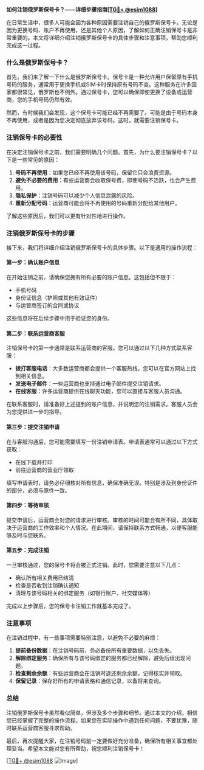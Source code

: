 **如何注销俄罗斯保号卡？——详细步骤指南[[TG💪+ @esim1088](https://t.me/s/esim1088)]**

在日常生活中，很多人可能会因为各种原因需要注销自己的俄罗斯保号卡。无论是因为更换号码、账户不再使用，还是其他个人原因，了解如何正确注销保号卡是非常重要的。本文将详细介绍注销俄罗斯保号卡的具体步骤和注意事项，帮助您顺利完成这一过程。

### 什么是俄罗斯保号卡？

首先，我们来了解一下什么是俄罗斯保号卡。保号卡是一种允许用户保留原有手机号码的服务，通常用于更换手机或SIM卡时保持原有号码不变。这种服务在许多国家都很常见，俄罗斯也不例外。通过保号卡，您可以确保即使更换了设备或运营商，您的手机号码仍然有效。

然而，有时候我们会发现，这个保号卡可能已经不再需要了。可能是由于号码本身不再使用，或者是因为您决定彻底放弃该号码。这时，就需要注销保号卡。

### 注销保号卡的必要性

在决定注销保号卡之前，我们需要明确几个问题。首先，为什么要注销保号卡？以下是一些常见的原因：

1. **号码不再使用**：如果您已经不再使用该号码，保留它只会浪费资源。
2. **避免不必要的费用**：有些运营商会收取保号费，即使号码不活跃，也会产生费用。
3. **隐私保护**：注销号码可以减少个人信息泄露的风险。
4. **重新分配号码**：运营商可能会将不再使用的号码重新分配给其他用户。

了解这些原因后，我们可以更有针对性地进行操作。

### 注销俄罗斯保号卡的步骤

接下来，我们将详细介绍注销俄罗斯保号卡的具体步骤。以下是通用的操作流程：

#### 第一步：确认账户信息

在开始注销之前，请确保您拥有所有必要的账户信息。这包括但不限于：

- 手机号码
- 身份证信息（护照或其他有效证件）
- 与运营商签订的合同或协议

这些信息将在后续步骤中用于验证您的身份。

#### 第二步：联系运营商客服

注销保号卡的第一步通常是联系运营商的客服。您可以通过以下几种方式联系客服：

- **拨打客服电话**：大多数运营商都会提供一个客服热线，您可以在官方网站上找到相关信息。
- **发送电子邮件**：一些运营商也支持通过电子邮件提交注销请求。
- **在线客服**：许多运营商提供在线聊天功能，您可以直接与客服人员沟通。

在联系客服时，请准备好上述提到的账户信息，并说明您的注销需求。客服人员会为您提供进一步的指导。

#### 第三步：提交注销申请

在与客服沟通后，您可能需要填写一份注销申请表。申请表通常可以通过以下方式获取：

- 在线下载并打印
- 前往运营商的营业厅领取

填写申请表时，请务必仔细核对所有信息，确保准确无误。特别是涉及到身份证件的部分，必须与原件一致。

#### 第四步：等待审核

提交申请后，运营商会对您的请求进行审核。审核的时间可能会有所不同，具体取决于运营商的工作效率和个人情况。在此期间，请保持联系方式畅通，以便客服能够及时与您联系。

#### 第五步：完成注销

一旦审核通过，您的保号卡将会被正式注销。此时，您需要注意以下几点：

- 确认所有相关费用已结清
- 检查是否收到注销确认通知
- 清理与该号码相关的绑定服务（如银行账户、社交媒体等）

完成以上步骤后，您的保号卡注销工作就基本完成了。

### 注意事项

在注销过程中，有一些事项需要特别注意，以避免不必要的麻烦：

1. **提前备份数据**：在注销号码前，务必备份所有重要数据，以免丢失。
2. **解除绑定服务**：确保所有与该号码绑定的服务都已经解除，避免后续出现问题。
3. **检查剩余余额**：有些运营商会在注销时退还剩余余额，记得核实并领取。
4. **保留记录**：保存好所有的申请表格和通信记录，以备将来查询。

### 总结

注销俄罗斯保号卡虽然看似简单，但涉及多个步骤和细节。通过本文的介绍，相信您已经掌握了完整的操作流程。如果您在实际操作中遇到任何问题，不要犹豫，随时联系运营商客服寻求帮助。

最后，再次提醒大家，在注销号码前一定要做好充分准备，确保所有相关事宜都处理妥当。希望本文能对您有所帮助，祝您顺利注销保号卡！

[[TG💪+ @esim1088](https://t.me/s/esim1088) ![Image](https://i.postimg.cc/4NQfJmqS/Snipaste-2025-05-13-00-14-12.png)]